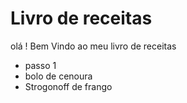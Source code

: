 # Livro de receitas

olá ! Bem Vindo ao meu livro de receitas

- passo 1
- bolo de cenoura
- Strogonoff de frango